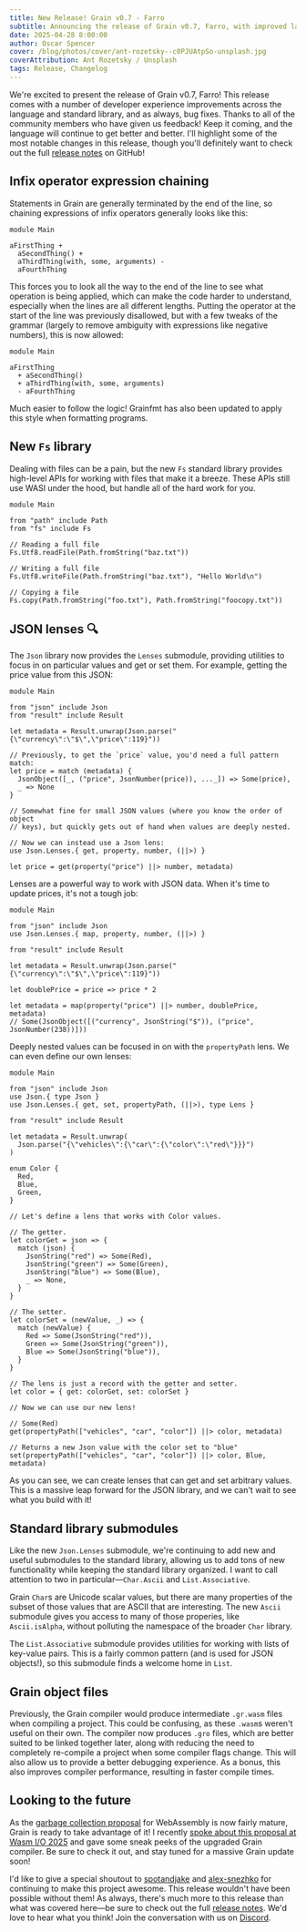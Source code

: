 ```yaml
---
title: New Release! Grain v0.7 - Farro
subtitle: Announcing the release of Grain v0.7, Farro, with improved language and standard library ergonomics.
date: 2025-04-28 8:00:00
author: Oscar Spencer
cover: /blog/photos/cover/ant-rozetsky--c0PJUAtpSo-unsplash.jpg
coverAttribution: Ant Rozetsky / Unsplash
tags: Release, Changelog
---
```


We're excited to present the release of Grain v0.7, Farro! This release comes with a number of developer experience improvements across the language and standard library, and as always, bug fixes. Thanks to all of the community members who have given us feedback! Keep it coming, and the language will continue to get better and better. I'll highlight some of the most notable changes in this release, though you'll definitely want to check out the full [release notes](https://github.com/grain-lang/grain/releases/tag/grain-v0.7.0) on GitHub!

## Infix operator expression chaining

Statements in Grain are generally terminated by the end of the line, so chaining expressions of infix operators generally looks like this:

```grain
module Main

aFirstThing +
  aSecondThing() +
  aThirdThing(with, some, arguments) -
  aFourthThing
```

This forces you to look all the way to the end of the line to see what operation is being applied, which can make the code harder to understand, especially when the lines are all different lengths. Putting the operator at the start of the line was previously disallowed, but with a few tweaks of the grammar (largely to remove ambiguity with expressions like negative numbers), this is now allowed:

```grain
module Main

aFirstThing
  + aSecondThing()
  + aThirdThing(with, some, arguments)
  - aFourthThing
```

Much easier to follow the logic! Grainfmt has also been updated to apply this style when formatting programs.

## New `Fs` library

Dealing with files can be a pain, but the new `Fs` standard library provides high-level APIs for working with files that make it a breeze. These APIs still use WASI under the hood, but handle all of the hard work for you.

```grain
module Main

from "path" include Path
from "fs" include Fs

// Reading a full file
Fs.Utf8.readFile(Path.fromString("baz.txt"))

// Writing a full file
Fs.Utf8.writeFile(Path.fromString("baz.txt"), "Hello World\n")

// Copying a file
Fs.copy(Path.fromString("foo.txt"), Path.fromString("foocopy.txt"))
```

## JSON lenses 🔍

The `Json` library now provides the `Lenses` submodule, providing utilities to focus in on particular values and get or set them. For example, getting the price value from this JSON:

```grain
module Main

from "json" include Json
from "result" include Result

let metadata = Result.unwrap(Json.parse("{\"currency\":\"$\",\"price\":119}"))

// Previously, to get the `price` value, you'd need a full pattern match:
let price = match (metadata) {
  JsonObject([_, ("price", JsonNumber(price)), ..._]) => Some(price),
  _ => None
}

// Somewhat fine for small JSON values (where you know the order of object
// keys), but quickly gets out of hand when values are deeply nested.

// Now we can instead use a Json lens:
use Json.Lenses.{ get, property, number, (||>) }

let price = get(property("price") ||> number, metadata)
```

Lenses are a powerful way to work with JSON data. When it's time to update prices, it's not a tough job:

```grain
module Main

from "json" include Json
use Json.Lenses.{ map, property, number, (||>) }

from "result" include Result

let metadata = Result.unwrap(Json.parse("{\"currency\":\"$\",\"price\":119}"))

let doublePrice = price => price * 2

let metadata = map(property("price") ||> number, doublePrice, metadata)
// Some(JsonObject([("currency", JsonString("$")), ("price", JsonNumber(238))]))
```

Deeply nested values can be focused in on with the `propertyPath` lens. We can even define our own lenses:

```grain
module Main

from "json" include Json
use Json.{ type Json }
use Json.Lenses.{ get, set, propertyPath, (||>), type Lens }

from "result" include Result

let metadata = Result.unwrap(
  Json.parse("{\"vehicles\":{\"car\":{\"color\":\"red\"}}}")
)

enum Color {
  Red,
  Blue,
  Green,
}

// Let's define a lens that works with Color values.

// The getter.
let colorGet = json => {
  match (json) {
    JsonString("red") => Some(Red),
    JsonString("green") => Some(Green),
    JsonString("blue") => Some(Blue),
    _ => None,
  }
}

// The setter.
let colorSet = (newValue, _) => {
  match (newValue) {
    Red => Some(JsonString("red")),
    Green => Some(JsonString("green")),
    Blue => Some(JsonString("blue")),
  }
}

// The lens is just a record with the getter and setter.
let color = { get: colorGet, set: colorSet }

// Now we can use our new lens!

// Some(Red)
get(propertyPath(["vehicles", "car", "color"]) ||> color, metadata)

// Returns a new Json value with the color set to "blue"
set(propertyPath(["vehicles", "car", "color"]) ||> color, Blue, metadata)
```

As you can see, we can create lenses that can get and set arbitrary values. This is a massive leap forward for the JSON library, and we can't wait to see what you build with it!

## Standard library submodules

Like the new `Json.Lenses` submodule, we're continuing to add new and useful submodules to the standard library, allowing us to add tons of new functionality while keeping the standard library organized. I want to call attention to two in particular—`Char.Ascii` and `List.Associative`.

Grain `Char`s are Unicode scalar values, but there are many properties of the subset of those values that are ASCII that are interesting. The new `Ascii` submodule gives you access to many of those properies, like `Ascii.isAlpha`, without polluting the namespace of the broader `Char` library.

The `List.Associative` submodule provides utilities for working with lists of key-value pairs. This is a fairly common pattern (and is used for JSON objects!), so this submodule finds a welcome home in `List`.

## Grain object files

Previously, the Grain compiler would produce intermediate `.gr.wasm` files when compiling a project. This could be confusing, as these `.wasm`s weren't useful on their own. The compiler now produces `.gro` files, which are better suited to be linked together later, along with reducing the need to completely re-compile a project when some compiler flags change. This will also allow us to provide a better debugging experience. As a bonus, this also improves compiler performance, resulting in faster compile times.

## Looking to the future

As the [garbage collection proposal](https://github.com/webassembly/gc) for WebAssembly is now fairly mature, Grain is ready to take advantage of it! I recently [spoke about this proposal at Wasm I/O 2025](https://www.youtube.com/watch?v=nbqjDEaRkVI) and gave some sneak peeks of the upgraded Grain compiler. Be sure to check it out, and stay tuned for a massive Grain update soon!

I'd like to give a special shoutout to [spotandjake](https://github.com/spotandjake) and [alex-snezhko](https://github.com/alex-snezhko) for continuing to make this project awesome. This release wouldn't have been possible without them! As always, there's much more to this release than what was covered here—be sure to check out the full [release notes](https://github.com/grain-lang/grain/releases/tag/grain-v0.7.0). We'd love to hear what you think! Join the conversation with us on [Discord](​​https://discord.com/invite/grain-lang).
